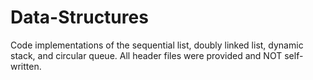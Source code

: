 # Data-Structures
Code implementations of the sequential list, doubly linked list, dynamic stack, and circular queue. All header files were provided and NOT self-written.
